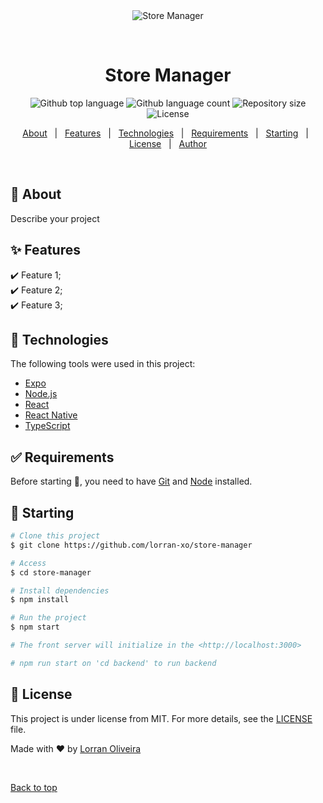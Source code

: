 <div align="center" id="top"> 
  <img src="./.github/app.gif" alt="Store Manager" />

  &#xa0;

  <!-- <a href="https://storemanager.netlify.app">Demo</a> -->
</div>

<h1 align="center">Store Manager</h1>

<p align="center">
  <img alt="Github top language" src="https://img.shields.io/github/languages/top/lorran-xo}/store-manager?color=56BEB8">

  <img alt="Github language count" src="https://img.shields.io/github/languages/count/lorran-xo/store-manager?color=56BEB8">

  <img alt="Repository size" src="https://img.shields.io/github/repo-size/lorran-xo/store-manager?color=56BEB8">

  <img alt="License" src="https://img.shields.io/github/license/lorran-xo/store-manager?color=56BEB8">

  <!-- <img alt="Github issues" src="https://img.shields.io/github/issues/lorran-xo/store-manager?color=56BEB8" /> -->

  <!-- <img alt="Github forks" src="https://img.shields.io/github/forks/lorran-xo/store-manager?color=56BEB8" /> -->

  <!-- <img alt="Github stars" src="https://img.shields.io/github/stars/lorran-xo/store-manager?color=56BEB8" /> -->
</p>

<!-- Status -->

<!-- <h4 align="center"> 
	🚧  Store Manager 🚀 Under construction...  🚧
</h4> 

<hr> -->

<p align="center">
  <a href="#dart-about">About</a> &#xa0; | &#xa0; 
  <a href="#sparkles-features">Features</a> &#xa0; | &#xa0;
  <a href="#rocket-technologies">Technologies</a> &#xa0; | &#xa0;
  <a href="#white_check_mark-requirements">Requirements</a> &#xa0; | &#xa0;
  <a href="#checkered_flag-starting">Starting</a> &#xa0; | &#xa0;
  <a href="#memo-license">License</a> &#xa0; | &#xa0;
  <a href="https://github.com/lorran-xo" target="_blank">Author</a>
</p>

<br>

## :dart: About ##

Describe your project

## :sparkles: Features ##

:heavy_check_mark: Feature 1;\
:heavy_check_mark: Feature 2;\
:heavy_check_mark: Feature 3;

## :rocket: Technologies ##

The following tools were used in this project:

- [Expo](https://expo.io/)
- [Node.js](https://nodejs.org/en/)
- [React](https://pt-br.reactjs.org/)
- [React Native](https://reactnative.dev/)
- [TypeScript](https://www.typescriptlang.org/)

## :white_check_mark: Requirements ##

Before starting :checkered_flag:, you need to have [Git](https://git-scm.com) and [Node](https://nodejs.org/en/) installed.

## :checkered_flag: Starting ##

```bash
# Clone this project
$ git clone https://github.com/lorran-xo/store-manager

# Access
$ cd store-manager

# Install dependencies
$ npm install

# Run the project
$ npm start

# The front server will initialize in the <http://localhost:3000>

# npm run start on 'cd backend' to run backend
```

## :memo: License ##

This project is under license from MIT. For more details, see the [LICENSE](LICENSE.md) file.


Made with :heart: by <a href="https://github.com/lorran-xo" target="_blank">Lorran Oliveira</a>

&#xa0;

<a href="#top">Back to top</a>
